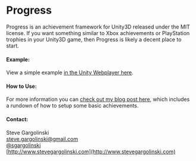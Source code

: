 Progress
========

Progress is an achievement framework for Unity3D released under the MIT license. If you want something similar to Xbox achievements or PlayStation trophies in your Unity3D game, then Progress is likely a decent place to start.

#### Example:

View a simple example [in the Unity Webplayer here](http://www.stevegargolinski.com/projectfiles/Progress/WebPlayer.html).

#### How to Use:

For more information you can [check out my blog post here](http://www.stevegargolinski.com/progress-a-free-achievement-framework-for-unity/), which includes a rundown of how to setup some basic achievements.

#### Contact:

Steve Gargolinski  
steve.gargolinski@gmail.com  
[@sgargolinski](http://twitter.com/sgargolinski)  
[http://www.stevegargolinski.com](http://www.stevegargolinski.com)
